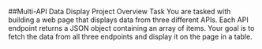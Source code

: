 ##Multi-API Data Display Project Overview
Task
You are tasked with building a web page that displays data from three different APIs. Each API endpoint returns a JSON object containing an array of items. Your goal is to fetch the data from all three endpoints and display it on the page in a table.
